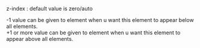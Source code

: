 z-index : default value is zero/auto  

-1 value can be given to element when u want this element to appear below all elements.  
+1 or more value can be given to element when u want this element to appear above all elements.  
